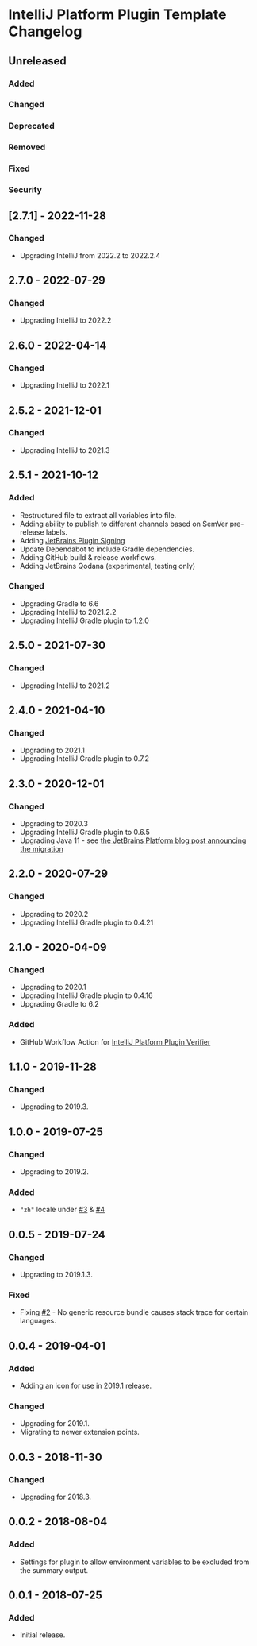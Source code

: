 <!-- Keep a Changelog guide -> https://keepachangelog.com -->

# IntelliJ Platform Plugin Template Changelog

## Unreleased

### Added

### Changed

### Deprecated

### Removed

### Fixed

### Security

## [2.7.1] - 2022-11-28

### Changed
- Upgrading IntelliJ from 2022.2 to 2022.2.4

## 2.7.0 - 2022-07-29

### Changed
- Upgrading IntelliJ to 2022.2

## 2.6.0 - 2022-04-14

### Changed
- Upgrading IntelliJ to 2022.1

## 2.5.2 - 2021-12-01

### Changed
- Upgrading IntelliJ to 2021.3

## 2.5.1 - 2021-10-12

### Added
- Restructured file to extract all variables into file.
- Adding ability to publish to different channels based on SemVer pre-release labels.
- Adding [JetBrains Plugin Signing](https://plugins.jetbrains.com/docs/intellij/plugin-signing.html)
- Update Dependabot to include Gradle dependencies.
- Adding GitHub build & release workflows.
- Adding JetBrains Qodana (experimental, testing only)

### Changed
- Upgrading Gradle to 6.6
- Upgrading IntelliJ to 2021.2.2
- Upgrading IntelliJ Gradle plugin to 1.2.0

## 2.5.0 - 2021-07-30

### Changed
- Upgrading IntelliJ to 2021.2

## 2.4.0 - 2021-04-10

### Changed
- Upgrading to 2021.1
- Upgrading IntelliJ Gradle plugin to 0.7.2

## 2.3.0 - 2020-12-01

### Changed
- Upgrading to 2020.3
- Upgrading IntelliJ Gradle plugin to 0.6.5
- Upgrading Java 11 - see [the JetBrains Platform blog post announcing the migration](https://blog.jetbrains.com/platform/2020/09/intellij-project-migrates-to-java-11/)

## 2.2.0 - 2020-07-29

### Changed
- Upgrading to 2020.2
- Upgrading IntelliJ Gradle plugin to 0.4.21

## 2.1.0 - 2020-04-09

### Changed
- Upgrading to 2020.1
- Upgrading IntelliJ Gradle plugin to 0.4.16
- Upgrading Gradle to 6.2

### Added
- GitHub Workflow Action for <a href="https://github.com/marketplace/actions/intellij-platform-plugin-verifier">IntelliJ Platform Plugin Verifier</a>

## 1.1.0 - 2019-11-28

### Changed
- Upgrading to 2019.3.

## 1.0.0 - 2019-07-25

### Changed
- Upgrading to 2019.2.

### Added
- `"zh"` locale under <a href="https://github.com/ChrisCarini/environment-variable-settings-summary-intellij-plugin/issues/3">#3</a> & <a href="https://github.com/ChrisCarini/environment-variable-settings-summary-intellij-plugin/pull/4">#4</a>

## 0.0.5 - 2019-07-24

### Changed
- Upgrading to 2019.1.3.

### Fixed
- Fixing <a href="https://github.com/ChrisCarini/environment-variable-settings-summary-intellij-plugin/issues/2">#2</a> - No generic resource bundle causes stack trace for certain languages.

## 0.0.4 - 2019-04-01

### Added
- Adding an icon for use in 2019.1 release.

### Changed
- Upgrading for 2019.1.
- Migrating to newer extension points.

## 0.0.3 - 2018-11-30

### Changed
- Upgrading for 2018.3.

## 0.0.2 - 2018-08-04

### Added
- Settings for plugin to allow environment variables to be excluded from the summary output.

## 0.0.1 - 2018-07-25

### Added
- Initial release.
